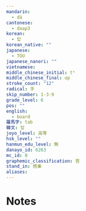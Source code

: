 ```yaml
---
mandarin:
  - dā
cantonese:
  - daap3
korean:
  - 탑
korean_native: ""
japanese:
  - TOU
japanese_nanori: ""
vietnamese:
middle_chinese_initial: tʰ
middle_chinese_final: ɑp
stroke_count: "12"
radical: 手
skip_number: 1-3-9
grade_level: 6
pos: ""
english:
  - board
羅馬字: tab
韓文: 탑
joyo_level: 高等
hsk_level: ""
hanmun_edu_level: 無
danayo_id: 6263
mc_id: 0
graphemic_classification: 荅
stand_in: 搭乗
aliases:
---
```


# Notes
